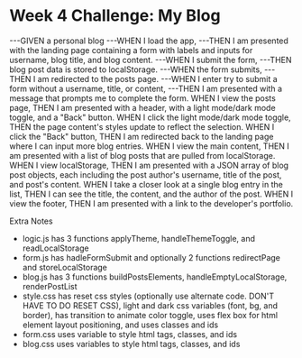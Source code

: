 # Week 4 Challenge: My Blog

---GIVEN a personal blog
---WHEN I load the app,
---THEN I am presented with the landing page containing a form with labels and inputs for username, blog title, and blog content.
---WHEN I submit the form,
---THEN blog post data is stored to localStorage.
---WHEN the form submits,
---THEN I am redirected to the posts page.
---WHEN I enter try to submit a form without a username, title, or content,
---THEN I am presented with a message that prompts me to complete the form.
WHEN I view the posts page,
THEN I am presented with a header, with a light mode/dark mode toggle, and a "Back" button.
WHEN I click the light mode/dark mode toggle,
THEN the page content's styles update to reflect the selection.
WHEN I click the "Back" button,
THEN I am redirected back to the landing page where I can input more blog entries.
WHEN I view the main content,
THEN I am presented with a list of blog posts that are pulled from localStorage.
WHEN I view localStorage,
THEN I am presented with a JSON array of blog post objects, each including the post author's username, title of the post, and post's content.
WHEN I take a closer look at a single blog entry in the list,
THEN I can see the title, the content, and the author of the post.
WHEN I view the footer,
THEN I am presented with a link to the developer's portfolio.

Extra Notes
- logic.js has 3 functions applyTheme, handleThemeToggle, and readLocalStorage
- form.js has hadleFormSubmit and optionally 2 functions redirectPage and storeLocalStorage
- blog.js has 3 functions buildPostsElements, handleEmptyLocalStorage, renderPostList
- style.css has reset css styles (optionally use alternate code. DON'T HAVE TO DO RESET CSS), light and dark css variables (font, bg, and border), has transition to animate color toggle,
    uses flex box for html element layout positioning, and uses classes and ids
- form.css uses variable to style html tags, classes, and ids
- blog.css uses variables to style html tags, classes, and ids